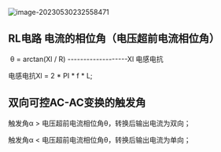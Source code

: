![image-20230530232558471](https://blog-pic-1313935212.cos.ap-guangzhou.myqcloud.com/imgs/202305302325531.png)

## RL电路 电流的相位角（电压超前电流相位角）

​																							θ = arctan(Xl / R)  -------------------Xl 电感电抗 

电感电抗Xl = 2 * PI * f * L;

## 双向可控AC-AC变换的触发角

触发角α > 电压超前电流相位角θ，转换后输出电流为双向；

触发角α < 电压超前电流相位角θ，转换后输出电流为单向；